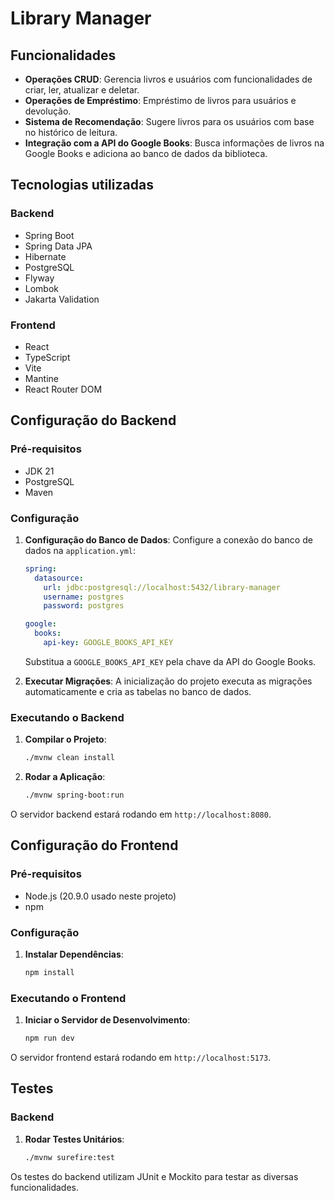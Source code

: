 # Library Manager

## Funcionalidades

- **Operações CRUD**: Gerencia livros e usuários com funcionalidades de criar, ler, atualizar e deletar.
- **Operações de Empréstimo**: Empréstimo de livros para usuários e devolução.
- **Sistema de Recomendação**: Sugere livros para os usuários com base no histórico de leitura.
- **Integração com a API do Google Books**: Busca informações de livros na Google Books e adiciona ao banco de dados da biblioteca.

## Tecnologias utilizadas

### Backend

- Spring Boot
- Spring Data JPA
- Hibernate
- PostgreSQL
- Flyway
- Lombok
- Jakarta Validation

### Frontend

- React
- TypeScript
- Vite
- Mantine
- React Router DOM

## Configuração do Backend

### Pré-requisitos

- JDK 21
- PostgreSQL
- Maven

### Configuração

1. **Configuração do Banco de Dados**: Configure a conexão do banco de dados na `application.yml`:

    ```yaml
    spring:
      datasource:
        url: jdbc:postgresql://localhost:5432/library-manager
        username: postgres
        password: postgres

    google:
      books:
        api-key: GOOGLE_BOOKS_API_KEY
    ```

   Substitua a `GOOGLE_BOOKS_API_KEY` pela chave da API do Google Books.

2. **Executar Migrações**: A inicialização do projeto executa as migrações automaticamente e cria as tabelas no banco de dados.

### Executando o Backend

1. **Compilar o Projeto**:

    ```bash
    ./mvnw clean install
    ```

2. **Rodar a Aplicação**:

    ```bash
    ./mvnw spring-boot:run
    ```

O servidor backend estará rodando em `http://localhost:8080`.

## Configuração do Frontend

### Pré-requisitos

- Node.js (20.9.0 usado neste projeto)
- npm

### Configuração

1. **Instalar Dependências**:

    ```bash
    npm install
    ```

### Executando o Frontend

1. **Iniciar o Servidor de Desenvolvimento**:

    ```bash
    npm run dev
    ```

O servidor frontend estará rodando em `http://localhost:5173`.

## Testes

### Backend

1. **Rodar Testes Unitários**:

    ```bash
    ./mvnw surefire:test
    ```

Os testes do backend utilizam JUnit e Mockito para testar as diversas funcionalidades.
